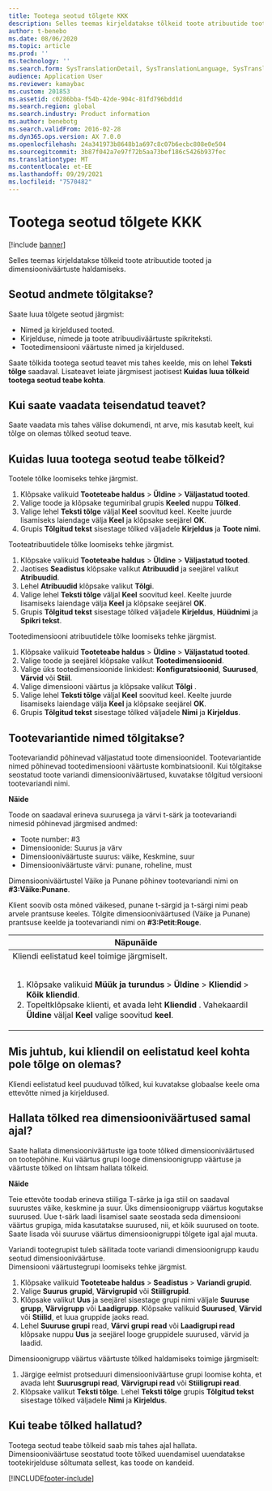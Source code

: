 ```yaml
---
title: Tootega seotud tõlgete KKK
description: Selles teemas kirjeldatakse tõlkeid toote atribuutide tooted ja dimensiooniväärtuste haldamiseks.
author: t-benebo
ms.date: 08/06/2020
ms.topic: article
ms.prod: ''
ms.technology: ''
ms.search.form: SysTranslationDetail, SysTranslationLanguage, SysTranslationList, EcoResProductListPage, EcoResProductVariants, EcoResProductDetailsExtended, EcoResProductCreate, EcoResProductDetails, RetailSizeGroupTable, RetailStyleGroupTable, RetailColorGroupTable, PCTranslationLanguageLookup, EcoResProductCategory
audience: Application User
ms.reviewer: kamaybac
ms.custom: 201853
ms.assetid: c0286bba-f54b-42de-904c-81fd796bdd1d
ms.search.region: global
ms.search.industry: Product information
ms.author: benebotg
ms.search.validFrom: 2016-02-28
ms.dyn365.ops.version: AX 7.0.0
ms.openlocfilehash: 24a341973b8648b1a697c8c07b6ecbc808e0e504
ms.sourcegitcommit: 3b87f042a7e97f72b5aa73bef186c5426b937fec
ms.translationtype: MT
ms.contentlocale: et-EE
ms.lasthandoff: 09/29/2021
ms.locfileid: "7570482"
---
```

# <a name="product-related-translations-faq"></a>Tootega seotud tõlgete KKK

[!include [banner](../includes/banner.md)]

Selles teemas kirjeldatakse tõlkeid toote atribuutide tooted ja dimensiooniväärtuste haldamiseks. 

## <a name="what-product-related-data-can-be-translated"></a>Seotud andmete tõlgitakse?

Saate luua tõlgete seotud järgmist:
-   Nimed ja kirjeldused tooted.
-   Kirjelduse, nimede ja toote atribuudiväärtuste spikriteksti.
-   Tootedimensiooni väärtuste nimed ja kirjeldused.

Saate tõlkida tootega seotud teavet mis tahes keelde, mis on lehel **Teksti tõlge** saadaval. Lisateavet leiate järgmisest jaotisest **Kuidas luua tõlkeid tootega seotud teabe kohta**.

## <a name="where-can-i-view-the-translated-information"></a>Kui saate vaadata teisendatud teavet?
Saate vaadata mis tahes välise dokumendi, nt arve, mis kasutab keelt, kui tõlge on olemas tõlked seotud teave.

## <a name="how-do-i-create-translations-for-product-related-information"></a>Kuidas luua tootega seotud teabe tõlkeid?
Tootele tõlke loomiseks tehke järgmist.
1.  Klõpsake valikuid **Tooteteabe haldus** &gt; **Üldine** &gt; **Väljastatud tooted**.
2.  Valige toode ja klõpsake tegumiribal grupis **Keeled** nuppu **Tõlked**.
3.  Valige lehel **Teksti tõlge** väljal **Keel** soovitud keel. Keelte juurde lisamiseks laiendage välja **Keel** ja klõpsake seejärel **OK**.
4.  Grupis **Tõlgitud tekst** sisestage tõlked väljadele **Kirjeldus** ja **Toote nimi**.

Tooteatribuutidele tõlke loomiseks tehke järgmist.
1.  Klõpsake valikuid **Tooteteabe haldus** &gt; **Üldine** &gt; **Väljastatud tooted**.
2.  Jaotises **Seadistus** klõpsake valikut **Atribuudid** ja seejärel valikut **Atribuudid**.
3.  Lehel **Atribuudid** klõpsake valikut **Tõlgi**.
4.  Valige lehel **Teksti tõlge** väljal **Keel** soovitud keel. Keelte juurde lisamiseks laiendage välja **Keel** ja klõpsake seejärel **OK**.
5.  Grupis **Tõlgitud tekst** sisestage tõlked väljadele **Kirjeldus**, **Hüüdnimi** ja **Spikri tekst**.

Tootedimensiooni atribuutidele tõlke loomiseks tehke järgmist.
1.  Klõpsake valikuid **Tooteteabe haldus** &gt; **Üldine** &gt; **Väljastatud tooted**.
2.  Valige toode ja seejärel klõpsake valikut **Tootedimensioonid**.
3.  Valige üks tootedimensioonide linkidest: **Konfiguratsioonid**, **Suurused**, **Värvid** või **Stiil**.
4.  Valige dimensiooni väärtus ja klõpsake valikut **Tõlgi** .
5.  Valige lehel **Teksti tõlge** väljal **Keel** soovitud keel. Keelte juurde lisamiseks laiendage välja **Keel** ja klõpsake seejärel **OK**.
6.  Grupis **Tõlgitud tekst** sisestage tõlked väljadele **Nimi** ja **Kirjeldus**.

## <a name="can-the-names-of-product-variants-be-translated"></a>Tootevariantide nimed tõlgitakse?
Tootevariandid põhinevad väljastatud toote dimensioonidel. Tootevariantide nimed põhinevad tootedimensiooni väärtuste kombinatsioonil. Kui tõlgitakse seostatud toote variandi dimensiooniväärtused, kuvatakse tõlgitud versiooni tootevariandi nimi.  

**Näide**  

Toode on saadaval erineva suurusega ja värvi t-särk ja tootevariandi nimesid põhinevad järgmised andmed:
-   Toote number: \#3
-   Dimensioonide: Suurus ja värv
-   Dimensiooniväärtuste suurus: väike, Keskmine, suur
-   Dimensiooniväärtuste värvi: punane, roheline, must

Dimensiooniväärtustel Väike ja Punane põhinev tootevariandi nimi on **\#3:Väike:Punane**.  

Klient soovib osta mõned väikesed, punane t-särgid ja t-särgi nimi peab arvele prantsuse keeles. Tõlgite dimensiooniväärtused (Väike ja Punane) prantsuse keelde ja tootevariandi nimi on **\#3:Petit:Rouge**.
<table>
<colgroup>
<col width="100%" />
</colgroup>
<thead>
<tr class="header">
<th><strong>Näpunäide</strong></th>
</tr>
</thead>
<tbody>
<tr class="odd">
<td>Kliendi eelistatud keel toimige järgmiselt.
<ol><br/><li>Klõpsake valikuid <strong>Müük ja turundus</strong> &gt; <strong>Üldine</strong> &gt; <strong>Kliendid</strong> &gt; <strong>Kõik</strong> <strong>kliendid</strong>.</li>
<li>Topeltklõpsake klienti, et avada leht <strong>Kliendid</strong> . Vahekaardil <strong>Üldine</strong> väljal <strong>Keel</strong> valige soovitud <strong>keel</strong>.</li>
</ol></td>
</tr>
</tbody>
</table>

## <a name="what-happens-if-a-customer-has-a-preferred-language-for-which-no-translations-are-available"></a>Mis juhtub, kui kliendil on eelistatud keel kohta pole tõlge on olemas?
Kliendi eelistatud keel puuduvad tõlked, kui kuvatakse globaalse keele oma ettevõtte nimed ja kirjeldused.

## <a name="can-i-manage-translations-for-a-series-of-dimension-values-at-the-same-time"></a>Hallata tõlked rea dimensiooniväärtused samal ajal?
Saate hallata dimensiooniväärtuste iga toote tõlked dimensiooniväärtused on tootepõhine. Kui väärtus grupi looge dimensioonigrupp väärtuse ja väärtuste tõlked on lihtsam hallata tõlkeid.   

**Näide**  

Teie ettevõte toodab erineva stiiliga T-särke ja iga stiil on saadaval suurustes väike, keskmine ja suur. Üks dimensioonigrupp väärtus kogutakse suurused. Uue t-särk laadi lisamisel saate seostada seda dimensiooni väärtus grupiga, mida kasutatakse suurused, nii, et kõik suurused on toote. Saate lisada või suuruse väärtus dimensioonigruppi tõlgete igal ajal muuta.  

Variandi tootegrupist tuleb säilitada toote variandi dimensioonigrupp kaudu seotud dimensiooniväärtuse.   
Dimensiooni väärtustegrupi loomiseks tehke järgmist.
1.  Klõpsake valikuid **Tooteteabe haldus** &gt; **Seadistus** &gt; **Variandi grupid**.
2.  Valige **Suurus** **grupid**, **Värvigrupid** või **Stiiligrupid**.
3.  Klõpsake valikut **Uus** ja seejärel sisestage grupi nimi väljale **Suuruse** **grupp**, **Värvigrupp** või **Laadigrupp**. Klõpsake valikuid **Suurused**, **Värvid** või **Stiilid**, et luua gruppide jaoks read.
4.  Lehel **Suuruse** **grupi** read, **Värvi** **grupi** **read** või **Laadigrupi read** klõpsake nuppu **Uus** ja seejärel looge gruppidele suurused, värvid ja laadid.

Dimensioonigrupp väärtus väärtuste tõlked haldamiseks toimige järgmiselt:
1.  Järgige eelmist protseduuri dimensiooniväärtuse grupi loomise kohta, et avada leht **Suurusgrupi read**, **Värvigrupi read** või **Stiiligrupi read**.
2.  Klõpsake valikut **Teksti tõlge**. Lehel **Teksti tõlge** grupis **Tõlgitud tekst** sisestage tõlked väljadele **Nimi** ja **Kirjeldus**.

## <a name="when-can-translations-of-product-related-information-be-managed"></a>Kui teabe tõlked hallatud?
Tootega seotud teabe tõlkeid saab mis tahes ajal hallata. Dimensiooniväärtuse seostatud toote tõlked uuendamisel uuendatakse tootekirjelduse sõltumata sellest, kas toode on kandeid.







[!INCLUDE[footer-include](../../includes/footer-banner.md)]